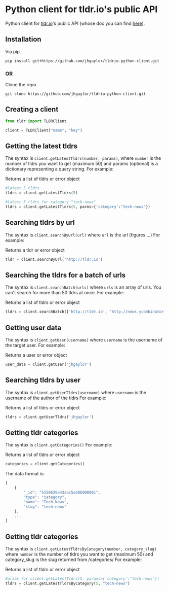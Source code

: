 # Python client for tldr.io's public API

Python client for <a href="http://tldr.io">tldr.io</a>'s
public API (whose doc you can find <a href="http://tldr.io/api-documentation">here</a>).


## Installation

Via pip

    pip install git+https://github.com/jhgaylor/tldrio-python-client.git

### OR

Clone the repo

    git clone https://github.com/jhgaylor/tldrio-python-client.git


## Creating a client
```python
from tldr import TLDRClient

client = TLDRClient("name", "key")
```

## Getting the latest tldrs
The syntax is `client.getLatestTldrs(number, params)`, where `number` is the number of tldrs you want to get (maximum 50) and params (optional) is a dictionary representing a query string. For example:

Returns a list of tldrs or error object

```python
#latest 5 tldrs
tldrs = client.getLatestTldrs(5)
```

```python
#latest 5 tldrs for category "tech-news"
tldrs = client.getLatestTldrs(5, parms={'category':"tech-news"})
```

## Searching tldrs by url
The syntax is `client.searchByUrl(url)` where `url` is the url (figures ...) For example:

Returns a tldr or error object

```python
tldr = client.searchByUrl('http://tldr.io')
```

## Searching the tldrs for a batch of urls
The syntax is `client.searchBatch(urls)` where `urls` is an array of urls.  You can't search for more than 50 tldrs at once. For example:

Returns a list of tldrs or error object

```python
tldrs = client.searchBatch(['http://tldr.io', 'http://news.ycombinator.com/'])
```

## Getting user data
The syntax is `client.getUser(username)` where `username` is the username of the target user.  For example:

Returns a user or error object

```python
user_data = client.getUser('jhgaylor')
```



## Searching tldrs by user
The syntax is `client.getUserTldrs(username)` where `username` is the username of the author of the tldrs For example:

Returns a list of tldrs or error object

```python
tldrs = client.getUserTldrs('jhgaylor')
```

## Getting tldr categories

The syntax is `client.getCategories()`  For example:

Returns a list of tldrs or error object

```python
categories = client.getCategories()
```

The data format is:

```javascript
[
    {
        "_id": "5150639a43aac5ab0b000001",
        "type": "category",
        "name": "Tech News",
        "slug": "tech-news"
    },
    ...
]
```

## Getting tldr categories

The syntax is `client.getLatestTldrsByCategory(number, category_slug)`  where `number` is the number of tldrs you want to get (maximum 50) and category_slug is the slug returned from /categories/ For example:

Returns a list of tldrs or error object

```python
#alias for client.getLatestTldrs(5, params={'category':"tech-news"})
tldrs = client.getLatestTldrsByCategory(5, "tech-news")
```
